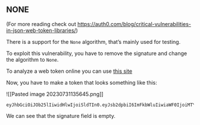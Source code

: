 ## NONE

(For more reading check out https://auth0.com/blog/critical-vulnerabilities-in-json-web-token-libraries/)

There is a support for the `None` algorithm, that’s mainly used for testing.

To exploit this vulnerability, you have to remove the signature and change the algorithm to `None`.

To analyze a web token online you can use [this site](https://jwt.io/)


Now, you have to make a token that looks something like this:

![[Pasted image 20230731135645.png]]

```
eyJhbGciOiJOb25lIiwidHlwIjoiSldTIn0.eyJsb2dpbiI6ImFkbWluIiwiaWF0IjoiMTY5MDgwMTAxNyJ9.
```

We can see that the signature field is empty.
